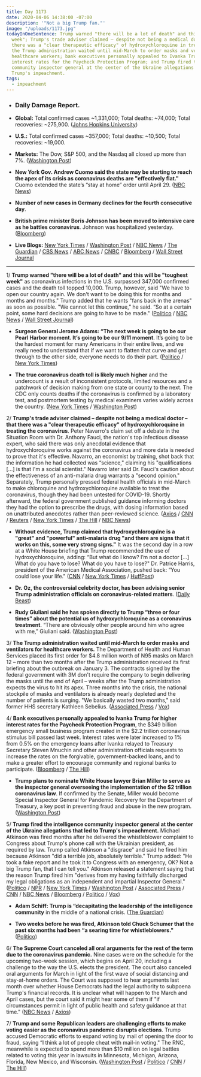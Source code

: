 ```yaml
---
title: Day 1173
date: 2020-04-06 14:38:00 -07:00
description: '"Not a big Trump fan."'
image: "/uploads/1173.jpg"
todayInOneSentence: Trump warned "there will be a lot of death" and this will be "toughest
  week"; Trump's trade adviser claimed – despite not being a medical doctor – that
  there was a "clear therapeutic efficacy" of hydroxychloroquine in treating the coronavirus;
  the Trump administration waited until mid-March to order masks and ventilators for
  healthcare workers; bank executives personally appealed to Ivanka Trump for higher
  interest rates for the Paycheck Protection Program; and Trump fired the intelligence
  community inspector general at the center of the Ukraine allegations that led to
  Trump's impeachment.
tags:
  - impeachment
---
```


* ### Daily Damage Report.

* **Global:** Total confirmed cases \~1,331,000; Total deaths: \~74,000; Total recoveries: \~275,900. ([Johns Hopkins University](https://coronavirus.jhu.edu/map.html))

* **U.S.:** Total confirmed cases \~357,000; Total deaths: \~10,500; Total recoveries: \~19,000.

* **Markets:** The Dow, S&P 500, and the Nasdaq all closed up more than 7%. ([Washington Post](https://www.washingtonpost.com/business/2020/04/06/stocks-markets-today-economy-coronavirus/))

* **New York Gov. Andrew Cuomo said the state may be starting to reach the apex of its crisis as coronavirus deaths are "effectively flat."** Cuomo extended the state’s “stay at home” order until April 29. ([NBC News](https://www.nbcnews.com/news/us-news/new-york-coronavirus-deaths-effectively-flat-u-s-braces-peak-n1177626))

* **Number of new cases in Germany declines for the fourth consecutive day**.

* **British prime minister Boris Johnson has been moved to intensive care as he battles coronavirus**. Johnson was hospitalized yesterday. ([Bloomberg](https://www.bloomberg.com/news/articles/2020-04-06/hospitalized-johnson-triggers-questions-over-who-is-running-u-k?srnd=premium))

* **Live Blogs:** [New York Times](https://www.nytimes.com/2020/04/06/world/coronavirus-live-news-updates.html) / [Washington Post](https://www.washingtonpost.com/world/2020/04/06/coronavirus-latest-news/?hpid=hp_hp-banner-main_virus-ticker-115am%3Aprime-time%2Fpromo&itid=hp_hp-banner-main_virus-ticker-115am%3Aprime-time%2Fpromo) / [NBC News](https://www.nbcnews.com/health/health-news/live-blog/2020-04-06-coronavirus-news-n1177341) / [The Guardian](https://www.theguardian.com/us-news/live/2020/apr/06/coronavirus-us-live-trump-worst-week-america-us-election-news-latest-updates) / [CBS News](https://www.cbsnews.com/live-updates/coronavirus-pandemic-covid-19-latest-news-2020-04-06/) / [ABC News](https://abcnews.go.com/Politics/coronavirus-government-response-updates-white-house-warns-dire/story?id=69996826) / [CNBC](https://www.cnbc.com/2020/04/06/coronavirus-live-updates.html) / [Bloomberg](https://www.bloomberg.com/news/articles/2020-04-05/u-k-premier-in-hospital-hotspot-deaths-slowing-virus-update?srnd=premium&sref=MIBMEEoj) / [Wall Street Journal](https://www.wsj.com/livecoverage/coronavirus-2020-04-06?mod=article_inline&mod=hp_lead_pos7) 

---

1/ **Trump warned "there will be a lot of death" and this will be "toughest week"** as coronavirus infections in the U.S. surpassed 347,000 confirmed cases and
the death toll topped 10,000. Trump, however, said "We have to open our country again. We don't want to be doing this for months and months and months." Trump added that he wants "fans back in the arenas" as soon as possible. "We cannot let this continue,” he said. “So at a certain point, some hard decisions are going to have to be made." ([Politico](https://www.politico.com/news/2020/04/04/trump-predicts-toughest-week-coronavirus-164836) / [NBC News](https://www.nbcnews.com/news/us-news/donald-trump-warns-there-will-be-lot-death-u-s-n1177061) / [Wall Street Journal](https://www.wsj.com/articles/u-s-coronavirus-death-toll-nears-10-000-11586166530?mod=hp_lead_pos1))

* **Surgeon General Jerome Adams: “The next week is going to be our Pearl Harbor moment. It’s going to be our 9/11 moment**. It’s going to be the hardest moment for many Americans in their entire lives, and we really need to understand that if we want to flatten that curve and get through to the other side, everyone needs to do their part. ([Politico](https://www.politico.com/news/2020/04/05/white-house-trump-funding-states-coronavirus-165783) / [New York Times](https://www.nytimes.com/2020/04/05/us/coronavirus-aid-governors-pearl-harbor.html))

* **The true coronavirus death toll is likely much higher** and the undercount is a result of inconsistent protocols, limited resources and a patchwork of decision making from one state or county to the next. The CDC only counts deaths if the coronavirus is confirmed by a laboratory test, and postmortem testing by medical examiners varies widely across the country.     ([New York Times](https://www.nytimes.com/2020/04/05/us/coronavirus-deaths-undercount.html) / [Washington Post](https://www.washingtonpost.com/investigations/coronavirus-death-toll-americans-are-almost-certainly-dying-of-covid-19-but-being-left-out-of-the-official-count/2020/04/05/71d67982-747e-11ea-87da-77a8136c1a6d_story.html))

2/ **Trump's trade adviser claimed – despite not being a medical doctor – that there was a "clear therapeutic efficacy" of hydroxychloroquine in treating the coronavirus**. Peter Navarro's claim set off a debate in the Situation Room with Dr. Anthony Fauci, the nation's top infectious disease expert, who said there was only anecdotal evidence that hydroxychloroquine works against the coronavirus and more data is needed to prove that it's effective. Navarro, an economist by training, shot back that the information he had collected was “science," claiming his "qualifications \[...\] is that I'm a social scientist." Navarro later said Dr. Fauci's caution about the effectiveness of an anti-malaria drug warrants a "second opinion." Separately, Trump personally pressed federal health officials in mid-March to make chloroquine and hydroxychloroquine available to treat the coronavirus, though they had been untested for COVID-19. Shortly afterward, the federal government published guidance informing doctors they had the option to prescribe the drugs, with dosing information based on unattributed anecdotes rather than peer-reviewed science. ([Axios](https://www.axios.com/coronavirus-hydroxychloroquine-white-house-01306286-0bbc-4042-9bfe-890413c6220d.html) / [CNN](https://www.cnn.com/2020/04/05/politics/white-house-malaria-drug-hydroxychloroquine-disagreement/index.html) / [Reuters](https://www.reuters.com/article/us-health-coronavirus-usa-guidance-exclu-idUSKBN21M0R2) / [New York Times](https://www.nytimes.com/2020/04/03/us/politics/coronavirus-trump-medical-advisers.html) / [The Hill](https://thehill.com/policy/healthcare/public-global-health/491251-trump-pushed-health-officials-to-make-anti-malaria) / [NBC News](https://www.nbcnews.com/politics/donald-trump/top-trump-aid-says-fauci-s-caution-possible-coronavirus-treatment-n1177666))

* **Without evidence, Trump claimed that hydroxychloroquine is a "great" and "powerful" anti-malaria drug "and there are signs that it works on this, some very strong signs."** It was the second day in a row at a White House briefing that Trump recommended the use of hydroxychloroquine, adding: “But what do I know? I’m not a doctor \[...\] What do you have to lose? What do you have to lose?" Dr. Patrice Harris, president of the American Medical Association, pushed back: “You could lose your life." ([CNN](https://www.cnn.com/2020/04/05/politics/timeline-trump-promises-coronavirus/index.html) / [New York Times](https://www.nytimes.com/2020/04/05/us/politics/trump-hydroxychloroquine-coronavirus.html) / [HuffPost](https://www.huffpost.com/entry/ama-president-trump-hydroxychloroquine_n_5e8a9914c5b6e7d76c663197))

* **Dr. Oz, the controversial celebrity doctor, has been advising senior Trump administration officials on coronavirus-related matters**. ([Daily Beast](https://www.thedailybeast.com/trump-eyes-accused-quack-dr-oz-for-coronavirus-and-hydroxychloroquine-advice))

* **Rudy Giuliani said he has spoken directly to Trump “three or four times” about the potential us of hydroxychloroquine as a coronavirus treatment**. “There are obviously other people around him who agree with me,” Giuliani said. ([Washington Post](https://www.washingtonpost.com/politics/giuliani-a-familiar-voice-in-trumps-ear-promotes-experimental-coronavirus-treatments/2020/04/05/d4b3b56a-7438-11ea-85cb-8670579b863d_story.html))

3/ **The Trump administration waited until mid-March to order masks and ventilators for healthcare workers.** The Department of Health and Human Services placed its first order for $4.8 million worth of N95 masks on March 12 – more than two months after the Trump administration received its first briefing about the outbreak on January 3. The contracts signed by the federal government with 3M don't require the company to begin delivering the masks until the end of April – weeks after the Trump administration expects the virus to hit its apex. Three months into the crisis, the national stockpile of masks and ventilators is already nearly depleted and the number of patients is surging. "We basically wasted two months," said former HHS secretary Kathleen Sebelius. ([Associated Press](https://apnews.com/090600c299a8cf07f5b44d92534856bc) / [Vox](https://www.vox.com/2020/4/5/21208802/coronavirus-trump-ventilators-masks-march))

4/ **Bank executives personally appealed to Ivanka Trump for higher interest rates for the Paycheck Protection Program**, the $349 billion emergency small business program created in the $2.2 trillion coronavirus stimulus bill passed last week. Interest rates were later increased to 1% from 0.5% on the emergency loans after Ivanka relayed to Treasury Secretary Steven Mnuchin and other administration officials requests to increase the rates on the forgivable, government-backed loans, and to make a greater effort to encourage community and regional banks to participate. ([Bloomberg](https://www.bloomberg.com/news/articles/2020-04-03/banks-made-direct-appeal-to-ivanka-trump-over-sba-program?sref=MIBMEEoj) / [The Hill](https://thehill.com/homenews/administration/491109-bank-executives-sought-guidance-on-small-business-loan-program-from))

* **Trump plans to nominate White House lawyer Brian Miller to serve as the inspector general overseeing the implementation of the $2 trillion coronavirus law**. If confirmed by the Senate, Miller would become Special Inspector General for Pandemic Recovery for the Department of Treasury, a key post in preventing fraud and abuse in the new program. ([Washington Post](https://www.washingtonpost.com/business/2020/04/03/trump-coronavirus-inspector-general-brian-miller/))

5/ **Trump fired the intelligence community inspector general at the center of the Ukraine allegations that led to Trump's impeachment.** Michael Atkinson was fired months after he delivered the whistleblower complaint to Congress about Trump's phone call with the Ukrainian president, as required by law. Trump called Atkinson a "disgrace" and said he fired him because Atkinson "did a terrible job, absolutely terrible." Trump added: "He took a fake report and he took it to Congress with an emergency, OK? Not a big Trump fan, that I can tell you." Atkinson released a statement saying that the reason Trump fired him "derives from my having faithfully discharged my legal obligations as an independent and impartial Inspector General." ([Politico](https://www.politico.com/news/2020/04/05/atkinson-trump-fired-whistleblower-complaint-167371) / [NPR](https://www.npr.org/2020/04/03/827195027/president-trump-fires-intelligence-community-inspector-general-michael-atkinson) / [New York Times](https://www.nytimes.com/2020/04/03/us/trump-inspector-general-intelligence-fired.html) / [Washington Post](https://www.washingtonpost.com/national-security/trump-says-he-will-fire-intelligence-watchdog-at-center-of-ukraine-allegations-that-led-to-impeachment/2020/04/03/d0b873d4-761c-11ea-87da-77a8136c1a6d_story.html) / [Associated Press](https://apnews.com/57def4c165e6f2ea1d4bf1b0091e4101) / [CNN](https://www.cnn.com/2020/04/03/politics/trump-fires-inspector-general-michael-atkinson/index.html) / [NBC News](https://www.nbcnews.com/politics/national-security/trump-firing-inspector-general-who-flagged-ukraine-whistleblower-complaint-n1176576) / [Bloomberg](https://www.bloomberg.com/news/articles/2020-04-04/trump-fires-watchdog-who-raised-alarm-about-whistle-blower) / [Politico](https://www.politico.com/amp/news/2020/04/03/trump-fires-intelligence-community-inspector-general-164287) / [Vox](https://www.vox.com/policy-and-politics/2020/4/4/21207988/trump-intelligence-inspector-general-atkinson-ukraine-impeachment))

* **Adam Schiff: Trump is “decapitating the leadership of the intelligence community** in the middle of a national crisis. ([The Guardian](https://www.theguardian.com/us-news/2020/apr/04/donald-trump-decapitating-intelligence-leadership-coronavirus-crisis-senior-democrat))

* **Two weeks before he was fired, Atkinson told Chuck Schumer that the past six months had been “a searing time for whistleblowers."** ([Politico](https://www.politico.com/news/2020/04/04/ousted-intel-watchdog-private-letter-to-chuck-schumer-164995))

6/ **The Supreme Court canceled all oral arguments for the rest of the term due to the coronavirus pandemic.** Nine cases were on the schedule for the upcoming two-week session, which begins on April 20, including a challenge to the way the U.S. elects the president. The court also canceled oral arguments for March in light of the first wave of social distancing and stay-at-home orders. The Court was supposed to hear arguments last month over whether House Democrats had the legal authority to subpoena Trump's financial records. It is unclear what will happen to the March and April cases, but the court said it might hear some of them if "if circumstances permit in light of public health and safety guidance at that time." ([NBC News](https://www.nbcnews.com/politics/politics-news/supreme-court-cancels-oral-arguments-rest-term-n1176351) / [Axios](https://www.axios.com/trump-tax-returns-supreme-court-coronavirus-6f2f2791-8e6d-42af-95fc-964881a7b45f.html))

7/ **Trump and some Republican leaders are challenging efforts to make voting easier as the coronavirus pandemic disrupts elections**. Trump accused Democratic efforts to expand voting by mail of opening the door to fraud, saying “I think a lot of people cheat with mail-in voting." The RNC, meanwhile is expected to spend more than $10 million on legal battles related to voting this year in lawsuits in Minnesota, Michigan, Arizona, Florida, New Mexico, and Wisconsin. ([Washington Post](https://www.washingtonpost.com/politics/trump-gop-challenge-efforts-to-make-voting-easier-amid-coronavirus-pandemic/2020/04/04/61f889fe-75bb-11ea-87da-77a8136c1a6d_story.html) / [Politico](https://www.politico.com/news/2020/04/03/trump-2020-election-legal-battle-coronavirus-162152) / [CNN](https://www.cnn.com/2020/04/03/politics/vote-by-mail-coronavirus/) / [The Hill](https://thehill.com/homenews/administration/491126-trump-says-he-opposes-mail-in-voting-for-november))